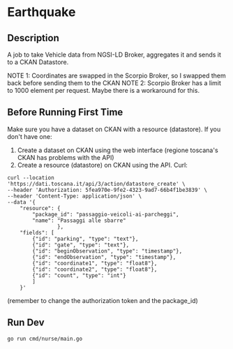 # Earthquake

## Description
A job to take Vehicle data from NGSI-LD Broker, aggregates it and sends it to a CKAN Datastore.


NOTE 1: Coordinates are swapped in the Scorpio Broker, so I swapped them back before sending them to the CKAN
NOTE 2: Scorpio Broker has a limit to 1000 element per request. Maybe there is a workaround for this.

## Before Running First Time

Make sure you have a dataset on CKAN with a resource (datastore). If you don't have one:

1. Create a dataset on CKAN using the web interface (regione toscana's CKAN has problems with the API)
2. Create a resource (datastore) on CKAN using the API. Curl:

```
curl --location 'https://dati.toscana.it/api/3/action/datastore_create' \
--header 'Authorization: 5fea970e-9fe2-4323-9ad7-66b4f1be3839' \
--header 'Content-Type: application/json' \
--data '{ 
    "resource": {
        "package_id": "passaggio-veicoli-ai-parcheggi",
        "name": "Passaggi alle sbarre"
                }, 
    "fields": [
        {"id": "parking", "type": "text"}, 
        {"id": "gate", "type": "text"},
        {"id": "beginObservation", "type": "timestamp"},
        {"id": "endObservation", "type": "timestamp"},
        {"id": "coordinate1", "type": "float8"},
        {"id": "coordinate2", "type": "float8"},
        {"id": "count", "type": "int"}
        ]
    }'
```
(remember to change the authorization token and the package_id)

## Run Dev
`go run cmd/nurse/main.go`